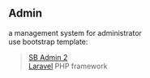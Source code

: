 ## Admin
a management system for administrator     
use bootstrap template:
>[SB Admin 2](http://startbootstrap.com/sb-admin-v2)<br>
>[Laravel](http://laravel.com/) PHP framework
